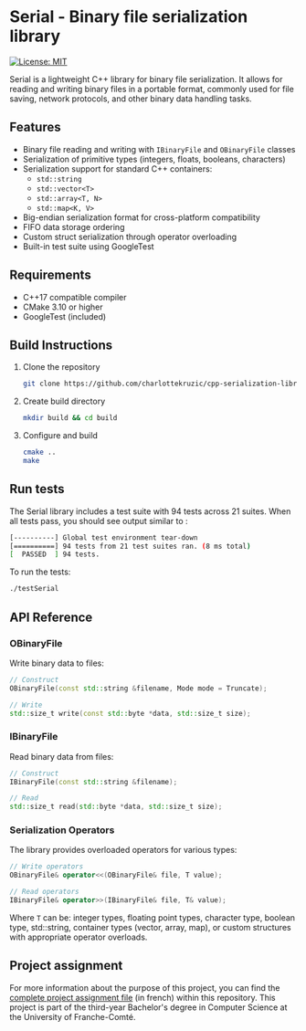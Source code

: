 # Serial - Binary file serialization library
[![License: MIT](https://img.shields.io/badge/License-MIT-lightgrey.svg)](https://opensource.org/licenses/MIT)

Serial is a lightweight C++ library for binary file serialization. It allows for reading and writing binary files in a portable format, commonly used for file saving, network protocols, and other binary data handling tasks.

## Features
- Binary file reading and writing with `IBinaryFile` and `OBinaryFile` classes
- Serialization of primitive types (integers, floats, booleans, characters)
- Serialization support for standard C++ containers:
    - `std::string`
    - `std::vector<T>`
    - `std::array<T, N>`
    - `std::map<K, V>`
- Big-endian serialization format for cross-platform compatibility
- FIFO data storage ordering
- Custom struct serialization through operator overloading
- Built-in test suite using GoogleTest

## Requirements
- C++17 compatible compiler
- CMake 3.10 or higher
- GoogleTest (included)

## Build Instructions
1. Clone the repository
    ```bash
    git clone https://github.com/charlottekruzic/cpp-serialization-library.git
    ```
2. Create build directory
    ```bash
    mkdir build && cd build
    ```
3. Configure and build
    ```bash
    cmake ..
    make
    ```
## Run tests
The Serial library includes a test suite with 94 tests across 21 suites. When all tests pass, you should see output similar to :
```bash
[----------] Global test environment tear-down
[==========] 94 tests from 21 test suites ran. (8 ms total)
[  PASSED  ] 94 tests.
```
To run the tests:
```bash
./testSerial
```

## API Reference
### OBinaryFile
Write binary data to files:
```cpp
// Construct
OBinaryFile(const std::string &filename, Mode mode = Truncate);

// Write
std::size_t write(const std::byte *data, std::size_t size);
```

### IBinaryFile
Read binary data from files:
```cpp
// Construct
IBinaryFile(const std::string &filename);

// Read
std::size_t read(std::byte *data, std::size_t size);
```

### Serialization Operators
The library provides overloaded operators for various types:
```cpp
// Write operators
OBinaryFile& operator<<(OBinaryFile& file, T value);

// Read operators
IBinaryFile& operator>>(IBinaryFile& file, T& value);
```

Where `T` can be: integer types, floating point types, character type, boolean type, std::string, container types (vector, array, map), or custom structures with appropriate operator overloads.

## Project assignment
For more information about the purpose of this project, you can find the [complete project assignment file](./project-assignment-fr.pdf) (in french) within this repository. This project is part of the third-year Bachelor's degree in Computer Science at the University of Franche-Comté.
